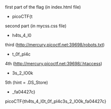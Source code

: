 first part of the flag (in index.html file)

- picoCTF{t

second part (in mycss.css file)

- h4ts_4_l0

third (http://mercury.picoctf.net:39698/robots.txt)

- t_0f_pl4c

4th (http://mercury.picoctf.net:39698/.htaccess)

- 3s_2_lO0k

5th (hint = .DS_Store)

- \_fa04427c}

picoCTF{th4ts_4_l0t_0f_pl4c3s_2_lO0k_fa04427c}
